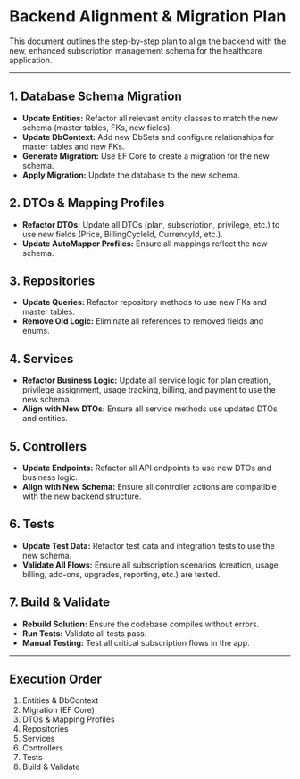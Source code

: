 # Backend Alignment & Migration Plan

This document outlines the step-by-step plan to align the backend with the new, enhanced subscription management schema for the healthcare application.

---

## 1. Database Schema Migration
- **Update Entities:** Refactor all relevant entity classes to match the new schema (master tables, FKs, new fields).
- **Update DbContext:** Add new DbSets and configure relationships for master tables and new FKs.
- **Generate Migration:** Use EF Core to create a migration for the new schema.
- **Apply Migration:** Update the database to the new schema.

## 2. DTOs & Mapping Profiles
- **Refactor DTOs:** Update all DTOs (plan, subscription, privilege, etc.) to use new fields (Price, BillingCycleId, CurrencyId, etc.).
- **Update AutoMapper Profiles:** Ensure all mappings reflect the new schema.

## 3. Repositories
- **Update Queries:** Refactor repository methods to use new FKs and master tables.
- **Remove Old Logic:** Eliminate all references to removed fields and enums.

## 4. Services
- **Refactor Business Logic:** Update all service logic for plan creation, privilege assignment, usage tracking, billing, and payment to use the new schema.
- **Align with New DTOs:** Ensure all service methods use updated DTOs and entities.

## 5. Controllers
- **Update Endpoints:** Refactor all API endpoints to use new DTOs and business logic.
- **Align with New Schema:** Ensure all controller actions are compatible with the new backend structure.

## 6. Tests
- **Update Test Data:** Refactor test data and integration tests to use the new schema.
- **Validate All Flows:** Ensure all subscription scenarios (creation, usage, billing, add-ons, upgrades, reporting, etc.) are tested.

## 7. Build & Validate
- **Rebuild Solution:** Ensure the codebase compiles without errors.
- **Run Tests:** Validate all tests pass.
- **Manual Testing:** Test all critical subscription flows in the app.

---

## Execution Order
1. Entities & DbContext
2. Migration (EF Core)
3. DTOs & Mapping Profiles
4. Repositories
5. Services
6. Controllers
7. Tests
8. Build & Validate 